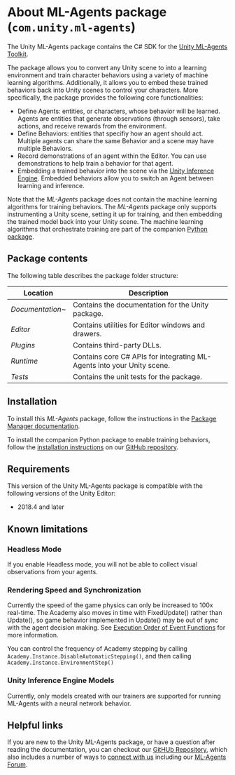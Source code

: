 # About ML-Agents package (`com.unity.ml-agents`)

The Unity ML-Agents package contains the C# SDK for the [Unity ML-Agents Toolkit].

The package allows you to convert any Unity scene to into a learning
environment and train character behaviors using a variety of machine learning
algorithms. Additionally, it allows you to embed these trained behaviors back into
Unity scenes to control your characters. More specifically, the package provides
 the following core functionalities:

* Define Agents: entities, or characters, whose behavior will be learned. Agents are entities
  that generate observations (through sensors), take actions, and receive rewards from
  the environment.
* Define Behaviors: entities that specifiy how an agent should act. Multiple agents can
  share the same Behavior and a scene may have multiple Behaviors.
* Record demonstrations of an agent within the Editor. You can use demonstrations
  to help train a behavior for that agent.
* Embedding a trained behavior into the scene via the [Unity Inference Engine].
  Embedded behaviors allow you to switch an Agent between learning and inference.

Note that the *ML-Agents* package does not contain the machine learning algorithms for training
behaviors. The *ML-Agents* package only supports instrumenting a Unity scene, setting it up for
training, and then embedding the trained model back into your Unity scene. The machine learning
algorithms that orchestrate training are part of the companion [Python package].


## Package contents

The following table describes the package folder structure:

|**Location**|**Description**|
|---|---|
|*Documentation~*|Contains the documentation for the Unity package.|
|*Editor*|Contains utilities for Editor windows and drawers.|
|*Plugins*|Contains third-party DLLs.|
|*Runtime*|Contains core C# APIs for integrating ML-Agents into your Unity scene. |
|*Tests*|Contains the unit tests for the package.|


<a name="Installation"></a>
## Installation

To install this *ML-Agents* package, follow the instructions in the [Package Manager documentation].

To install the companion Python package to enable training behaviors, follow the
[installation instructions] on our [GitHub repository].


## Requirements

This version of the Unity ML-Agents package is compatible with the following versions of the
Unity Editor:

* 2018.4 and later


## Known limitations

### Headless Mode

If you enable Headless mode, you will not be able to collect visual observations
from your agents.

### Rendering Speed and Synchronization

Currently the speed of the game physics can only be increased to 100x real-time.
The Academy also moves in time with FixedUpdate() rather than Update(), so game
behavior implemented in Update() may be out of sync with the agent decision
making. See [Execution Order of Event Functions] for more information.

You can control the frequency of Academy stepping by calling
`Academy.Instance.DisableAutomaticStepping()`, and then calling
`Academy.Instance.EnvironmentStep()`

### Unity Inference Engine Models
Currently, only models created with our trainers are supported for running
ML-Agents with a neural network behavior.


## Helpful links

If you are new to the Unity ML-Agents package, or have a question after reading
the documentation, you can checkout our
[GitHUb Repository], which also includes a number of ways to [connect with us]
including our [ML-Agents Forum].


[Unity ML-Agents Toolkit]: https://github.com/Unity-Technologies/ml-agents
[Unity Inference Engine]: https://docs.unity3d.com/Packages/com.unity.barracuda@latest/index.html
[Package Manager documentation]: https://docs.unity3d.com/Manual/upm-ui-install.html
[installation instructions]: https://github.com/Unity-Technologies/ml-agents/blob/latest_release/docs/Installation.md
[GitHUb Repository]: https://github.com/Unity-Technologies/ml-agents
[Python package]: https://github.com/Unity-Technologies/ml-agents
[Execution Order of Event Functions]: https://docs.unity3d.com/Manual/ExecutionOrder.html
[connect with us]: https://github.com/Unity-Technologies/ml-agents#community-and-feedback
[ML-Agents Forum]: https://forum.unity.com/forums/ml-agents.453/